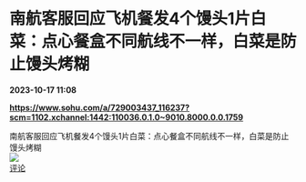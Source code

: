 # 南航客服回应飞机餐发4个馒头1片白菜：点心餐盒不同航线不一样，白菜是防止馒头烤糊

**2023-10-17 11:08**

**https://www.sohu.com/a/729003437_116237?scm=1102.xchannel:1442:110036.0.1.0~9010.8000.0.0.1759**

南航客服回应飞机餐发4个馒头1片白菜：点心餐盒不同航线不一样，白菜是防止馒头烤糊  
![](https://img3.chouti.com/CHOUTI_231017_5563E62E18B14DA6BDC59B6941B970CF.jpg)  
[评论](https://m.chouti.com/link/40316747)